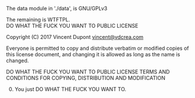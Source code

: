 The data module in './data', is GNU/GPLv3

The remaining is WTFTPL.  
DO WHAT THE FUCK YOU WANT TO PUBLIC LICENSE

Copyright (C) 2017 Vincent Dupont <vincent@vdcrea.com>

Everyone is permitted to copy and distribute verbatim or modified copies of this license document, and changing it is allowed as long as the name is changed.

DO WHAT THE FUCK YOU WANT TO PUBLIC LICENSE
TERMS AND CONDITIONS FOR COPYING, DISTRIBUTION AND MODIFICATION

0. You just DO WHAT THE FUCK YOU WANT TO.
